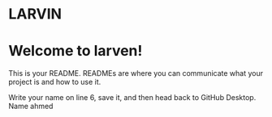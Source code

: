# LARVIN
# Welcome to larven!

This is your README. READMEs are where you can communicate what your project is and how to use it.

Write your name on line 6, save it, and then head back to GitHub Desktop.
Name ahmed
